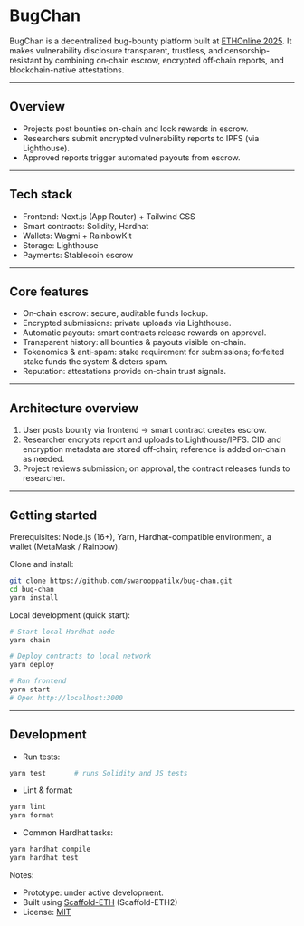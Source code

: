 # BugChan
BugChan is a decentralized bug-bounty platform built at [ETHOnline 2025](https://ethglobal.com/events/ethonline2025/). It makes vulnerability disclosure transparent, trustless, and censorship-resistant by combining on‑chain escrow, encrypted off‑chain reports, and blockchain-native attestations.

---

## Overview

- Projects post bounties on-chain and lock rewards in escrow.  
- Researchers submit encrypted vulnerability reports to IPFS (via Lighthouse).  
- Approved reports trigger automated payouts from escrow.

---

## Tech stack

- Frontend: Next.js (App Router) + Tailwind CSS  
- Smart contracts: Solidity, Hardhat  
- Wallets: Wagmi + RainbowKit  
- Storage: Lighthouse
- Payments: Stablecoin escrow

---

## Core features

- On‑chain escrow: secure, auditable funds lockup.  
- Encrypted submissions: private uploads via Lighthouse.  
- Automatic payouts: smart contracts release rewards on approval.  
- Transparent history: all bounties & payouts visible on-chain.  
- Tokenomics & anti‑spam: stake requirement for submissions; forfeited stake funds the system & deters spam.  
- Reputation: attestations provide on‑chain trust signals.

---

## Architecture overview

1. User posts bounty via frontend → smart contract creates escrow.  
2. Researcher encrypts report and uploads to Lighthouse/IPFS. CID and encryption metadata are stored off‑chain; reference is added on‑chain as needed.  
3. Project reviews submission; on approval, the contract releases funds to researcher.  

---

## Getting started

Prerequisites: Node.js (16+), Yarn, Hardhat-compatible environment, a wallet (MetaMask / Rainbow).

Clone and install:

```bash
git clone https://github.com/swarooppatilx/bug-chan.git
cd bug-chan
yarn install
```


Local development (quick start):

```bash
# Start local Hardhat node
yarn chain

# Deploy contracts to local network
yarn deploy

# Run frontend
yarn start
# Open http://localhost:3000
```

---

## Development

- Run tests:

```bash
yarn test       # runs Solidity and JS tests
```

- Lint & format:

```bash
yarn lint
yarn format
```

- Common Hardhat tasks:

```bash
yarn hardhat compile
yarn hardhat test
```

Notes:
- Prototype: under active development.
- Built using [Scaffold-ETH](https://scaffoldeth.io/) (Scaffold-ETH2)
- License: [MIT](https://opensource.org/licenses/MIT)
